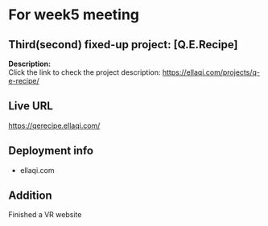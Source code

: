 For week5 meeting
================
Third(second) fixed-up project: [Q.E.Recipe] <br/>
----------------------------
**Description:** <br/>
Click the link to check the project description: https://ellaqi.com/projects/q-e-recipe/

Live URL 
--------
https://qerecipe.ellaqi.com/

Deployment info
----------------
* ellaqi.com

Addition
------------
Finished a VR website
